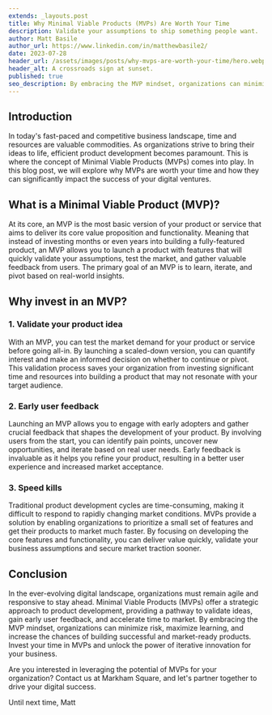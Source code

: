```yaml
---
extends: _layouts.post
title: Why Minimal Viable Products (MVPs) Are Worth Your Time
description: Validate your assumptions to ship something people want.
author: Matt Basile
author_url: https://www.linkedin.com/in/matthewbasile2/
date: 2023-07-28
header_url: /assets/images/posts/why-mvps-are-worth-your-time/hero.webp
header_alt: A crossroads sign at sunset.
published: true
seo_description: By embracing the MVP mindset, organizations can minimize risk, maximize learning, and increase the chances of building successful and market-ready products.
---
```


## Introduction

In today's fast-paced and competitive business landscape, time and resources are valuable commodities. As organizations strive to bring their ideas to life, efficient product development becomes paramount. This is where the concept of Minimal Viable Products (MVPs) comes into play. In this blog post, we will explore why MVPs are worth your time and how they can significantly impact the success of your digital ventures.

## What is a Minimal Viable Product (MVP)?

At its core, an MVP is the most basic version of your product or service that aims to deliver its core value proposition and functionality. Meaning that instead of investing months or even years into building a fully-featured product, an MVP allows you to launch a product with features that will quickly validate your assumptions, test the market, and gather valuable feedback from users. The primary goal of an MVP is to learn, iterate, and pivot based on real-world insights.

## Why invest in an MVP?

### 1. Validate your product idea

With an MVP, you can test the market demand for your product or service before going all-in. By launching a scaled-down version, you can quantify interest and make an informed decision on whether to continue or pivot. This validation process saves your organization from investing significant time and resources into building a product that may not resonate with your target audience.

### 2. Early user feedback

Launching an MVP allows you to engage with early adopters and gather crucial feedback that shapes the development of your product. By involving users from the start, you can identify pain points, uncover new opportunities, and iterate based on real user needs. Early feedback is invaluable as it helps you refine your product, resulting in a better user experience and increased market acceptance.

### 3. Speed kills

Traditional product development cycles are time-consuming, making it difficult to respond to rapidly changing market conditions. MVPs provide a solution by enabling organizations to prioritize a small set of features and get their products to market much faster. By focusing on developing the core features and functionality, you can deliver value quickly, validate your business assumptions and secure market traction sooner.

## Conclusion

In the ever-evolving digital landscape, organizations must remain agile and responsive to stay ahead. Minimal Viable Products (MVPs) offer a strategic approach to product development, providing a pathway to validate ideas, gain early user feedback, and accelerate time to market. By embracing the MVP mindset, organizations can minimize risk, maximize learning, and increase the chances of building successful and market-ready products. Invest your time in MVPs and unlock the power of iterative innovation for your business.

Are you interested in leveraging the potential of MVPs for your organization? Contact us at Markham Square, and let's partner together to drive your digital success.

Until next time,
Matt

